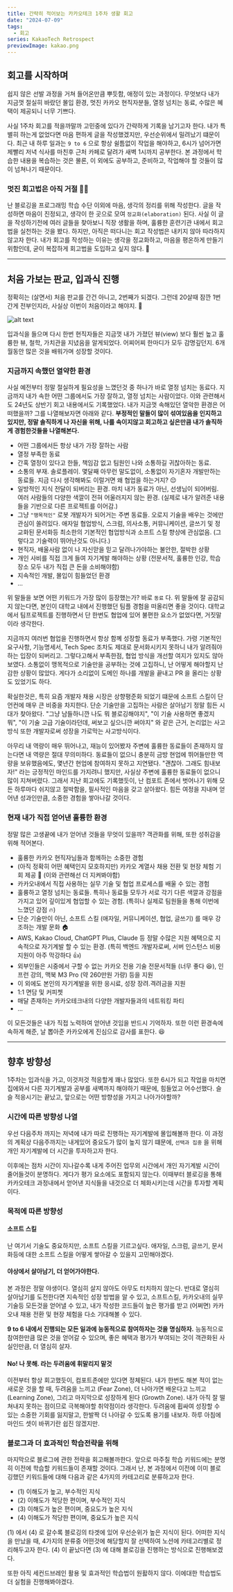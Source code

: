 ```yaml
---
title: 간략히 적어보는 카카오테크 1주차 생활 회고
date: "2024-07-09"
tags:
  - 회고
series: KakaoTech Retrospect
previewImage: kakao.png
---
```


## 회고를 시작하며

쉽지 않은 선발 과정을 거쳐 들어온만큼 뿌듯함, 애정이 있는 과정이다. 무엇보다 내가 지금껏 절실히 바랐던 몰입 환경, 멋진 카카오 현직자분들, 열정 넘치는 동료, 수많은 혜택이 제공되니 너무 기쁘다. 

사실 1주차 회고를 적을까말까 고민중에 있다가 간략하게 기록을 남기고자 한다. 내가 특별히 하는게 없었다면 마음 편하게 글을 작성했겠지만, 우선순위에서 밀려났기 떄문이다. 최근 내 하루 일과는 `9 to 6` 으로 항상 쉴틈없이 작업을 해야하고, 6시가 넘어가면 제빨리 저녁 식사를 마친후 근처 카페로 달려가 새벽 1시까지 공부한다. 본 과정에서 학습한 내용을 복습하는 것은 몰론, 이 외에도 공부하고, 준비하고, 작업해야 할 것들이 많이 넘쳐나기 때문이다. 

### 멋진 회고법은 아직 거절 🙅‍♂️

난 블로깅을 프로그래밍 학습 수단 이외에 마음, 생각의 정리를 위해 작성한다. 글을 작성하면 마음이 진정되고, 생각이 한 곳으로 모여 `정교화(elaboration)` 된다. 사실 이 글을 작성하기전에 여러 글들을 찾아보니 직장 생활을 하며, 훌륭한 훈련기관 내에서 회고법을 실천하는 것을 봤다. 하지만, 아직은 떠다니는 회고 작성법은 내키지 않아 따라하지 않고자 한다. 내가 회고를 작성하는 이유는 생각을 정교화하고, 마음을 평온하게 만들기 위함인데, 굳이 복잡하게 회고법을 도입하고 싶지 않다. 🙂

---

## 처음 가보는 판교, 입과식 진행

정확히는 (살면서) 처음 판교를 간건 아니고, 2번째가 되겠다. 그런데 20살때 잠깐 1번간게 전부인지라, 사실상 이번이 처음이라고 해야지. 🤣

![alt text](image.png)

입과식을 들으며 다시 한번 현직자들은 지금껏 내가 가졌던 뷰(view) 보다 훨씬 높고 훌륭한 뷰, 철학, 가치관을 지녔음을 알게되었다. 어찌어찌 한마디가 모두 감명깊던지. 6개월동안 많은 것을 배워가며 성장할 것이다.

### 지금까지 속했던 열약한 환경

사실 예전부터 정말 절실하게 필요성을 느꼈던것 중 하나가 바로 열정 넘치는 동료다. 지금까지 내가 속한 어떤 그룹에서도 가장 잘하고, 열정 넘치는 사람이었다. 이와 관련해서도 24년도 상반기 회고 내용에서도 기록했었다. 내가 지금껏 속해있던 열악한 환경은 어떠했을까? 그를 나열해보자면 아래와 같다. **부정적인 말들이 많이 섞여있음을 인지하고 있지만, 정말 솔직하게 나 자신을 위해, 나를 속이지않고 회고하고 싶은만큼 내가 솔직하게 경험한것들을 나열해본다.**

- 어떤 그룹에서든 항상 내가 가장 잘하는 사람
- 열정 부족한 동료 
- 간혹 열정이 있다고 한들, 책임감 없고 팀원인 나와 소통하길 귀찮아하는 동료. 
- 소통의 부재. 솔로플레이. 몇달째 아무런 말도없이, 소통없이 자기혼자 개발만하는 동료들. 지금 다시 생각해봐도 이럴거면 왜 협업을 하는거지? 😔
- 일방적인 지식 전달이 되버리는 환경. 마치 내가 동료가 아닌, 선생님이 되어버림. 여러 사람들의 다양한 색깔이 전혀 어울러지지 않는 환경. (실제로 내가 알려준 내용들을 기반으로 다른 프로젝트를 이어감.)
- 그냥 `"맹목적인"` 로봇 개발자가 되어거는 주변 동료들. 오로지 기술을 배우는 것에만 관심이 쏠려있다. 애자일 협업방식, 스크럼, 의사소통, 커뮤니케이션, 글쓰기 및 정교화된 문서화등 최소한의 기본적인 협업방식과 소프트 스킬 향상에 관심없음. (그렇다고 기술력이 뛰어난것도 아니다.)
- 현직자, 배울사람 없이 나 자신맏을 믿고 달려나가야하는 불안한, 절박한 상황
- 개인 사비를 직접 크게 들여 자기계발 해야하는 상황 (전문서적, 훌륭한 인강, 학습 장소 모두 내가 직접 큰 돈을 소비해야함)
- 지속적인 개발, 몰입이 힘들었던 환경
- ...

위 말들을 보면 어떤 키워드가 가장 많이 등장했는가? 바로 `동료` 다. 위 말들에 잘 공감되지 않는다면, 본인이 대학교 내에서 진행했던 팀플 경험을 떠올리면 좋을 것이다. 대학교에서 팀프로젝트를 진행하면서 단 한번도 협업에 있어 불편한 요소가 없었다면, 거짓말이라 생각한다.

지금까지 여러번 협업을 진행하면서 항상 함꼐 성장할 동료가 부족했다. 가령 기본적인 요구사항, 기능명세서, Tech Spec 조차도 제대로 문서화시키지 못하니 내가 알려줘야하는 입장이 되버리고. 그렇다고해서 부족한점, 협업 방식을 개선할 여지가 있지도 않아보였다. 소통없이 맹목적으로 기술만을 공부하는 것에 고집하니, 난 어떻게 해야할지 난감한 상황이 많았다. 게다가 소리없이 도메인 하나를 개발을 끝내고 PR 을 올리는 상황도 있었기도 하다. 

확실한것은, 특히 요즘 개발자 채용 시장은 상향평준화 되었기 떄문에 소프트 스킬이 단언컨에 매우 큰 비중을 차지한다. 단순 기술만을 고집하는 사람은 살아남기 정말 힘든 시대가 찾아왔다. "그냥 남들하니깐 나도 뭐 블로깅해야지", "이 기술 사용하면 좋겠지 뭐", "이 기술 고급 기술이라던데, 써보고 싶으니깐 써야지" 와 같은 근거, 논리없는 사고방식 또한 개발자로써 성장을 가로막는 사고방식이다.

아무리 내 역량이 매우 뛰어나고, 재능이 있어봤자 주변에 훌륭한 동료들이 존재하지 않는다면 내 역량은 절대 무의미하다. 동료들이 없으니 충분히 금방 현업에 뛰어들만한 역량을 보유했음에도, 몇년간 현업에 참여하지 못하고 지연됐다. "괜찮아. 그래도 힘내보자!" 라는 긍정적인 마인드를 가지려니 했지만, 사실상 주변에 훌륭한 동료들이 없으니 많이 지쳐버렸다. 그래서 지난 회고에도 기록했듯이, 난 컴포트 존에서 벗어나기 위해 모든 하루마다 쉬지않고 절박함을, 필사적인 마음을 갖고 살아왔다. 힘든 여정을 지내며 얻어낸 성과인만큼, 소중한 경험을 쌓아나갈 것이다.

### 현재 내가 직접 얻어낸 훌륭한 환경

정말 많은 고생끝에 내가 얻어낸 것들을 무엇이 있을까? 객관화를 위해, 또한 성취감을 위해 적어본다.

- 훌륭한 카카오 현직자님들과 함께하는 소중한 경험
- (아직 정확히 어떤 혜택인지 모호하지만) 카카오 계열사 채용 전환 및 현장 체험 기회 제공 🕋 (이와 관련해선 더 지켜봐야함)
- 카카오내에서 직접 사용하는 실무 기술 및 협업 프로세스를 배울 수 있는 경험
- 훌륭하고 열정 넘치는 동료들. 특히나 동료들 모두가 서로 각기 다른 색깔과 강점을 가지고 있어 깊이있게 협업할 수 있는 경험. (특히나 실제로 팀원들을 통해 이번에 느꼈던 강점 🔥)
- 단순 기술만이 아닌, 소프트 스킬 (애자일, 커뮤니케이션, 협업, 글쓰기) 를 매우 강조하는 개발 문화 🏠
- AWS, Kakao Cloud, ChatGPT Plus, Claude 등 정말 수많은 지원 혜택으로 지속적으로 자기계발 할 수 있는 환경. (특히 백엔드 개발자로써, 서버 인스턴스 비용 지원이 아주 막강하다 👍)
- 외부인들은 시중에서 구할 수 없는 카카오 전용 기술 전문서적들 (너무 좋다 😆), 인프런 강의, 맥북 M3 Pro (약 260만원 가량) 등을 지원
- 이 외에도 본인의 자기계발을 위한 응시료, 성장 장려.격려금을 지원
- 1:1 면담 및 커피쳇
- 매달 존재하는 카카오테크내의 다양한 개발자들과의 네트워킹 파티 
- ...

이 모든것들은 내가 직접 노력하여 얻어낸 것임을 반드시 기억하자. 또한 이런 환경속에 속하게 해준, 날 뽑아준 카카오에게 진심으로 감사를 표한다. 😆


---

## 향후 방향성

1주차는 입과식을 가고, 이것저것 적응할게 꽤나 많았다. 또한 6시가 되고 작업을 마치면 집에와서 다른 자기계발과 공부를 새벽까지 해야하기 때문에, 힘들었고 어수선했다. 슬슬 적응시기는 끝났고, 앞으로는 어떤 방향성을 가지고 나아가야할까?

### 시간에 따른 방향성 나열

우선 다음주차 까지는 저녁에 내가 따로 진행하는 자기계발에 몰입해볼까 한다. 이 과정의 계획상 다음주까지는 내게있어 중요도가 많이 높지 않기 떄문에, `선택과 집중` 을 위해 개인 자기계발에 더 시간을 투자하고자 한다. 

이후에는 점차 시간이 지나갈수록 내게 주어진 업무외 시간에서 개인 자기계발 시간이 줄어들것이 분명하다. 게다가 평가 요소에도 포함되지 않는다. 이때부터 블로깅을 통해 카카오테크 과정내에서 얻어낸 지식들을 내것으로 더 체화시키는데 시간을 투자할 계획이다.

### 목적에 따른 방향성 

#### 소프트 스킬

난 여기서 기술도 중요하지만, 소프트 스킬을 기르고싶다. 애자일, 스크럼, 글쓰기, 문서화등에 대한 소프트 스킬을 어떻게 쌓아갈 수 있을지 고민해야겠다.

#### 야상에서 살아남기, 더 얻어가야한다.

본 과정은 정말 야생이다. 열심히 살지 않아도 아무도 터치하지 않는다. 반대로 열심히 살아남기를 도전한다면 지속적인 성장 방법을 알 수 있고, 소프트스킬, 카카오내의 실무 기술등 모든것을 얻어낼 수 있고, 내가 작성한 코드들이 높은 평가를 받고 (어쩌면) 카카오내 채용 전환 및 현장 체험을 다소 기대해볼 수 있다.

**9 to 6 내에서 진행되는 모든 일과에 능동적으로 참여하자는 것을 명심하자.** 능동적으로 참여한만큼 많은 것을 얻어갈 수 있으며, 좋은 혜택과 평가가 부여되는 것이 객관화된 사실인만큼, 더 열심히 살자.

#### No! 나 못해. 라는 두려움에 휘말리지 말것

이전부터 항상 회고했듯이, 컴포트존에만 있다면 정체된다. 내가 한번도 해본 적이 없는 새로운 것을 할 때, 두려움을 느끼고 (Fear Zone), 더 나아가면 배운다고 느끼고 (Learning Zone), 그리고 마지막으로 성장하게 된다 (Growth Zone). 내가 아직 잘 떨쳐내지 못하는 점이므로 극복해야할 취약점이라 생각한다. 두려움에 휩싸여 성장할 수 있는 소중한 기회를 잃지말고, 한발짝 더 나아갈 수 있도록 용기를 내보자. 하루 아침에 마인드 셋이 바뀌기란 쉽진 않겠지만.


### 블로그과 더 효과적인 학습전략을 위해

마지막으로 블로그에 관한 전략을 회고해볼까한다. 앞으로 마주칠 학습 키워드에는 분명히 이전에 학습할 키워드들이 존재할 것이다. 그래서 난, 본 과정에서 이전에 이미 블로깅했던 키워드들에 대해 다음과 같은 4가지의 카테고리로 분류하고자 한다.

- (1) 이해도가 높고, 부수적인 지식 
- (2) 이해도가 적당한 편이며, 부수적인 지식
- (3) 이해도가 높은 편이며, 중요도가 높은 지식 
- (4) 이해도가 적당한 편이며, 중요도가 높은 지식

(1) 에서 (4) 로 갈수록 블로깅의 타겟에 있어 우선순위가 높은 지식이 된다. 어떠한 지식을 만났을 때, 4가지의 분류중 어떤것에 해당할지 잘 선택하여 노션에 카테고리별로 정리해두고자 한다. (4) 이 끝났다면 (3) 에 대해 블로깅을 진행하는 방식으로 진행해보겠다.

또한 아직 세컨드브레인 활용 및 효과적인 학습법이 원홣하지 않다. 이에대한 학습법도 더 실험을 진행해봐야겠다.